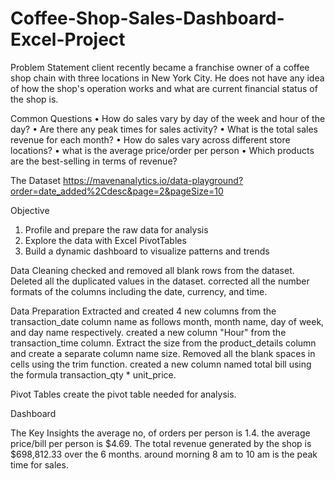 # Coffee-Shop-Sales-Dashboard-Excel-Project


Problem Statement 
client recently became a franchise owner of a coffee shop chain with three locations in New York City. He does not have any idea of how the shop's operation works and what are current financial status of the shop is.

Common Questions
• How do sales vary by day of the week and hour of the day?
• Are there any peak times for sales activity?
• What is the total sales revenue for each month?
• How do sales vary across different store locations?
• what is the average price/order per person
• Which products are the best-selling in terms of revenue?

The Dataset
https://mavenanalytics.io/data-playground?order=date_added%2Cdesc&page=2&pageSize=10

Objective
1. Profile and prepare the raw data for analysis
2. Explore the data with Excel PivotTables
3. Build a dynamic dashboard to visualize patterns and trends

Data Cleaning
checked and removed all blank rows from the dataset.
Deleted all the duplicated values in the dataset.
corrected all the number formats of the columns including the date, currency, and time.

Data Preparation
Extracted and created 4 new columns from the transaction_date column name as follows month, month name, day of week, and day name respectively.
created a new column "Hour" from the transaction_time column.
Extract the size from the product_details column and create a separate column name size.
Removed all the blank spaces in cells using the trim function.
created a new column named total bill using the formula transaction_qty * unit_price.

Pivot Tables
create the pivot table needed for analysis.


Dashboard

The Key Insights
the average no, of orders per person is 1.4.
the average price/bill per person is $4.69.
The total revenue generated by the shop is $698,812.33 over the 6 months.
around morning 8 am to 10 am is the peak time for sales.


